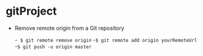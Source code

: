 # gitProject
* Remove remote origin from a Git repository
 
  -` $ git remote remove origin`
  -` $ git remote add origin yourRemoteUrl `
  -`$ git push -u origin master`

